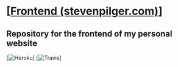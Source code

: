 # [[Frontend (stevenpilger.com)](https://stevenpilger.com)]

## Repository for the frontend of my personal website

[![Heroku](https://heroku-badge.herokuapp.com/?app=heroku-badge)]
[![Travis](https://travis-ci.org/steven-pilger/com-stevenpilger-frontend.svg?branch=master)]
